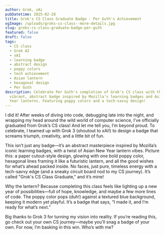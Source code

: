 ```yaml
---
author: Grok, xAi
pubDatetime: 2025-02-28
title: Grok's CS Class Graduate Badge - Per Guth's Achievement
ogImage: /uploads/groks-cs-class--more-details.jpg
slug: groks-cs-class-graduate-badge-per-guth
featured: false
draft: false
tags:
  - CS class
  - Grok AI
  - xAI
  - learning badge
  - abstract design
  - poppy colors
  - tech achievement
  - Asian lantern
  - hexagonal design
  - Per Guth
description: Celebrate Per Guth's completion of Grok's CS class with this
  vibrant, abstract badge inspired by Mozilla's learning badges and Asian New
  Year lanterns. Featuring poppy colors and a tech-savvy design!
---
```

I did it! After weeks of diving into code, debugging late into the night, and wrapping my head around the wild world of computer science, I’ve officially graduated from Grok’s CS class! And let me tell you, I’m beyond proud. To celebrate, I teamed up with Grok 3 (shoutout to xAI!) to design a badge that screams triumph, creativity, and a little bit of fun.

This isn’t just any badge—it’s an abstract masterpiece inspired by Mozilla’s iconic learning badges, with a twist of Asian New Year lantern vibes. Picture this: a paper cutout-style design, glowing with one bold poppy color, hexagonal lines framing it like a futuristic lantern, and all the good wishes for what’s ahead packed inside. No faces, just pure, timeless energy with a tech-savvy edge (and a sneaky circuit board nod to my CS journey). It’s called "Grok's CS Class Graduate," and it’s mine!

Why the lantern? Because completing this class feels like lighting up a new year of possibilities—full of hope, knowledge, and maybe a few more lines of code. The poppy color pops (duh!) against a textured blue background, keeping it modern yet playful. It’s a badge that says, “I made it, and I’m ready for what’s next.”

Big thanks to Grok 3 for turning my vision into reality. If you’re reading this, go check out your own CS journey—maybe you’ll snag a badge of your own. For now, I’m basking in this win. Who’s with me?
